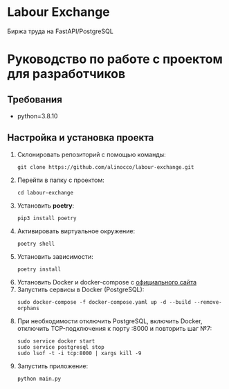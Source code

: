 # Labour Exchange

Биржа труда на FastAPI/PostgreSQL

# Руководство по работе с проектом для разработчиков

## Требования

- python=3.8.10

## Настройка и установка проекта

1. Склонировать репозиторий с помощью команды:
   ```
   git clone https://github.com/alinocco/labour-exchange.git
   ```
2. Перейти в папку с проектом:
   ```
   cd labour-exchange
   ```
3. Установить **poetry**:
   ```
   pip3 install poetry
   ```
4. Активировать виртуальное окружение:
   ```
   poetry shell
   ```
5. Установить зависимости:
   ```
   poetry install
   ```
6. Установить Docker и docker-compose с [официального сайта](https://www.docker.com/products/docker-desktop)
7. Запустить сервисы в Docker (PostgreSQL):
   ```
   sudo docker-compose -f docker-compose.yaml up -d --build --remove-orphans
   ```
8. При необходимости отключить PostgreSQL, включить Docker, отключить TCP-подключения к порту :8000 и повторить шаг №7:
   ```
   sudo service docker start
   sudo service postgresql stop
   sudo lsof -t -i tcp:8000 | xargs kill -9
   ```
9. Запустить приложение:
   ```
   python main.py
   ```
